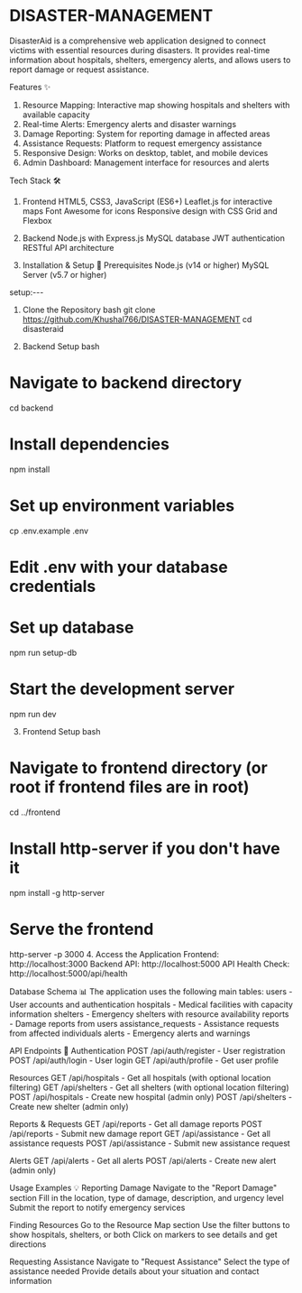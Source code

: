 # DISASTER-MANAGEMENT

DisasterAid is a comprehensive web application designed to connect victims with essential resources during disasters. It provides real-time information about hospitals, shelters, emergency alerts, and allows users to report damage or request assistance.

Features ✨
1. Resource Mapping: Interactive map showing hospitals and shelters with available capacity
2. Real-time Alerts: Emergency alerts and disaster warnings
3. Damage Reporting: System for reporting damage in affected areas
4. Assistance Requests: Platform to request emergency assistance
5. Responsive Design: Works on desktop, tablet, and mobile devices
6. Admin Dashboard: Management interface for resources and alerts

Tech Stack 🛠️
1. Frontend
HTML5, CSS3, JavaScript (ES6+)
Leaflet.js for interactive maps
Font Awesome for icons
Responsive design with CSS Grid and Flexbox

2. Backend
Node.js with Express.js
MySQL database
JWT authentication
RESTful API architecture

3. Installation & Setup 🚀
Prerequisites
Node.js (v14 or higher)
MySQL Server (v5.7 or higher)


setup:---
1. Clone the Repository
bash git clone https://github.com/Khushal766/DISASTER-MANAGEMENT
cd disasteraid


2. Backend Setup
bash
# Navigate to backend directory
cd backend

# Install dependencies
npm install

# Set up environment variables
cp .env.example .env
# Edit .env with your database credentials

# Set up database
npm run setup-db

# Start the development server
npm run dev


3. Frontend Setup
bash
# Navigate to frontend directory (or root if frontend files are in root)
cd ../frontend

# Install http-server if you don't have it
npm install -g http-server

# Serve the frontend
http-server -p 3000
4. Access the Application
Frontend: http://localhost:3000
Backend API: http://localhost:5000
API Health Check: http://localhost:5000/api/health

Database Schema 📊
The application uses the following main tables:
users - User accounts and authentication
hospitals - Medical facilities with capacity information
shelters - Emergency shelters with resource availability
reports - Damage reports from users
assistance_requests - Assistance requests from affected individuals
alerts - Emergency alerts and warnings

API Endpoints 📡
Authentication
POST /api/auth/register - User registration
POST /api/auth/login - User login
GET /api/auth/profile - Get user profile

Resources
GET /api/hospitals - Get all hospitals (with optional location filtering)
GET /api/shelters - Get all shelters (with optional location filtering)
POST /api/hospitals - Create new hospital (admin only)
POST /api/shelters - Create new shelter (admin only)

Reports & Requests
GET /api/reports - Get all damage reports
POST /api/reports - Submit new damage report
GET /api/assistance - Get all assistance requests
POST /api/assistance - Submit new assistance request

Alerts
GET /api/alerts - Get all alerts
POST /api/alerts - Create new alert (admin only)

Usage Examples 💡
Reporting Damage
Navigate to the "Report Damage" section
Fill in the location, type of damage, description, and urgency level
Submit the report to notify emergency services

Finding Resources
Go to the Resource Map section
Use the filter buttons to show hospitals, shelters, or both
Click on markers to see details and get directions

Requesting Assistance
Navigate to "Request Assistance"
Select the type of assistance needed
Provide details about your situation and contact information

